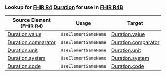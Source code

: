 ### Lookup for [FHIR R4](https://hl7.org/fhir/R4/) [Duration](https://hl7.org/fhir/R4/Duration.html) for use in [FHIR R4B](https://hl7.org/fhir/R4B/)

| Source Element (FHIR R4) | Usage | Target |
| -------------- | ----- | ------ |
| [Duration.value](https://hl7.org/fhir/R4/Duration.html#resource) | `UseElementSameName` | [Duration.value](https://hl7.org/fhir/R4B/Duration.html#resource) |
| [Duration.comparator](https://hl7.org/fhir/R4/Duration.html#resource) | `UseElementSameName` | [Duration.comparator](https://hl7.org/fhir/R4B/Duration.html#resource) |
| [Duration.unit](https://hl7.org/fhir/R4/Duration.html#resource) | `UseElementSameName` | [Duration.unit](https://hl7.org/fhir/R4B/Duration.html#resource) |
| [Duration.system](https://hl7.org/fhir/R4/Duration.html#resource) | `UseElementSameName` | [Duration.system](https://hl7.org/fhir/R4B/Duration.html#resource) |
| [Duration.code](https://hl7.org/fhir/R4/Duration.html#resource) | `UseElementSameName` | [Duration.code](https://hl7.org/fhir/R4B/Duration.html#resource) |
